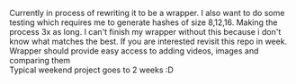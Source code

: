 Currently in process of rewriting it to be a wrapper. I also want to do some testing which requires me to generate hashes of size 8,12,16.  Making the process 3x as long. I can't finish my wrapper without this because i don't know what matches the best. If you are interested revisit this repo in week. <br>
Wrapper should provide easy access to adding videos, images and comparing them<br>
Typical weekend project goes to 2 weeks :D